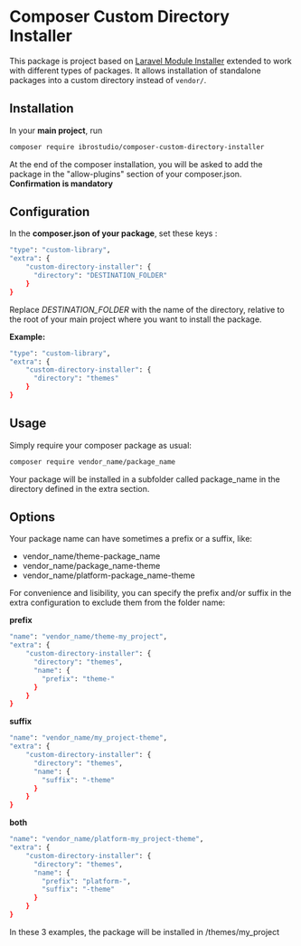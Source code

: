 # Composer Custom Directory Installer

This package is project based on [Laravel Module Installer](https://github.com/joshbrw/laravel-module-installer) extended to work with different types of packages.
It allows installation of standalone packages into a custom directory instead of `vendor/`.

## Installation
In your **main project**, run
```bash
composer require ibrostudio/composer-custom-directory-installer
```

At the end of the composer installation, you will be asked to add the package in the "allow-plugins" section of your composer.json. **Confirmation is mandatory**

## Configuration
In the **composer.json of your package**, set these keys :
```bash
"type": "custom-library",
"extra": {
    "custom-directory-installer": {
      "directory": "DESTINATION_FOLDER"
    }
}
```
Replace *DESTINATION_FOLDER* with the name of the directory, relative to the root of your main project where you want to install the package.

**Example:**

```bash
"type": "custom-library",
"extra": {
    "custom-directory-installer": {
      "directory": "themes"
    }
}
```

## Usage
Simply require your composer package as usual:
```bash
composer require vendor_name/package_name
```
Your package will be installed in a subfolder called package_name in the directory defined in the extra section.

## Options
Your package name can have sometimes a prefix or a suffix, like:
- vendor_name/theme-package_name
- vendor_name/package_name-theme
- vendor_name/platform-package_name-theme

For convenience and lisibility, you can specify the prefix and/or suffix in the extra configuration to exclude them from the folder name:

**prefix**
```bash
"name": "vendor_name/theme-my_project",
"extra": {
    "custom-directory-installer": {
      "directory": "themes",
      "name": {
        "prefix": "theme-"
      }
    }
}
```

**suffix**
```bash
"name": "vendor_name/my_project-theme",
"extra": {
    "custom-directory-installer": {
      "directory": "themes",
      "name": {
        "suffix": "-theme"
      }
    }
}
```
**both**
```bash
"name": "vendor_name/platform-my_project-theme",
"extra": {
    "custom-directory-installer": {
      "directory": "themes",
      "name": {
        "prefix": "platform-",
        "suffix": "-theme"
      }
    }
}
```
In these 3 examples, the package will be installed in /themes/my_project